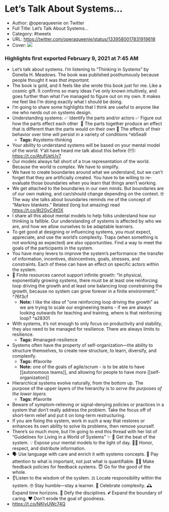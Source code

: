 # Let’s Talk About Systems...

- Author: @operaqueenie on Twitter
- Full Title: Let’s Talk About Systems...
- Category: #tweets
- URL: https://twitter.com/operaqueenie/status/1339580017831919618
- Cover: ![](https://pbs.twimg.com/profile_images/1333115960622923777/nL3WxJ_I.jpg)

### Highlights first exported February 9, 2021 at 7:45 AM

- Let’s talk about systems. 
  I’m listening to “Thinking in Systems” by Donella H. Meadows. 
  The book was published posthumously because people thought it was *that important.*
- The book is gold, and it feels like she wrote this book just for me. Like a cosmic gift.
  It confirms so many ideas I’ve only known intuitively, and goes further than what I’ve managed to figure out on my own.
  It makes me feel like I’m doing exactly what I should be doing.
- I’m going to share some highlights that I think are useful to anyone like me who nerds out on systems design.
- Understanding systems:
  ✅ Identify the parts and/or actors
  ✅ Figure out how the parts effect each other 
  🧐 The parts together produce an effect that is different than the parts would on their own
  🤔 The effects of their behavior over time will persist in a variety of conditions ^eb5ea9
    - **Tags:** #systems-thinking
- Your ability to understand systems will be based on your mental model of the world. 
  Y’all have heard me talk about this before (!!!): https://t.co/AtufUetUv7
- Our models always fall short of a true representation of the world. 
  Because the world is complex. We have to simplify.
- We have to create boundaries around what we understand, but we can’t forget that they are artificially created. 
  You have to be willing to re-evaluate those boundaries when you learn that things aren’t working.
- We get attached to the boundaries in our own minds. But boundaries are of our own making, and can/should change depending on the context.
  🤓 The way she talks about boundaries reminds me of the concept of “Markov blankets.” Related (long but amazing) read https://t.co/8t2GyC4tOX
- I share all this about mental models to help folks understand how our thinking is fallible. 
  Our understanding of systems is affected by who we are, and how we allow ourselves to be adaptable learners.
- To get good at designing or influencing systems, you must expect, appreciate, and use the world’s complexity.
  Traps (when something is not working as expected) are also opportunities. Find a way to meet the goals of the participants in the system.
- You have many levers to improve the system’s performance: the transfer of information, incentives, disincentives, goals, stresses, and constraints.
  Each of these can have an effect on specific actors within the system.
- 🤑 Finite resources cannot support infinite growth:
  “In physical, exponentially growing systems, there must be at least one reinforcing loop driving the growth and at least one balancing loop constraining the growth, because no system can grow forever in a finite environment.” ^76f3cf
    - **Note:** I like the idea of "one reinforcing loop driving the growth"
      as we are trying to scale our engineering teams - if we are always looking outwards for teaching and training, where is that reinforcing loop? ^a28301
- With systems, it’s not enough to only focus on productivity and stability, they also need to be managed for resilience.
  There are always limits to resilience.
    - **Tags:** #managed-resilience
- Systems often have the property of self-organization—the ability to structure themselves, to create new structure, to learn, diversify, and complexify.
    - **Tags:** #favorite
    - **Note:** one of the goals of agile/scrum - is to be able to have [[autonomous teams]], and allowing for people to have more [[self-organization]]
- Hierarchical systems evolve naturally, from the bottom up. 
  The purpose of the upper layers of the hierarchy is to *serve the purposes of the lower layers.*
    - **Tags:** #favorite
- Beware of symptom-relieving or signal-denying policies or practices in a system that don’t really address the problem. 
  Take the focus off of short-term relief and put it on long-term restructuring.
- If you are fixing the system, work in such a way that restores or enhances its own ability to solve its problems, then remove yourself.
- There’s so much more, but I’m going to end this thread with her list of “Guidelines for Living in a World of Systems” ✨
  🧐 Get the beat of the system.
  💡 Expose your mental models to the light of day.
  🙏🏾 Honor, respect, and distribute information.
- 🗣 Use language with care and enrich it with systems concepts.
  👀 Pay attention to what is important, not just what is quantifiable.
  🤞🏾 Make feedback policies for feedback systems.
  😇 Go for the good of the whole.
- 👂Listen to the wisdom of the system.
  ⚖️ Locate responsibility within the system.
  🤓 Stay humble—stay a learner.
  🎉 Celebrate complexity.
  🕰 Expand time horizons.
  🤯 Defy the disciplines.
  💕 Expand the boundary of caring.
  ❤️ Don’t erode the goal of goodness.
- https://t.co/NKIyUWc74Q

